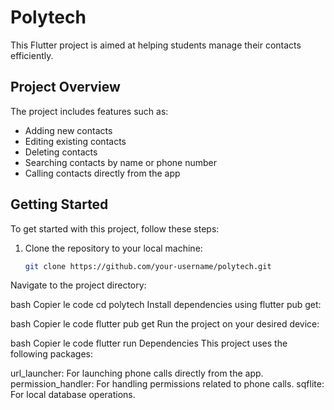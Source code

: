 
# Polytech

This Flutter project is aimed at helping students manage their contacts efficiently.

## Project Overview

The project includes features such as:

- Adding new contacts
- Editing existing contacts
- Deleting contacts
- Searching contacts by name or phone number
- Calling contacts directly from the app

## Getting Started

To get started with this project, follow these steps:

1. Clone the repository to your local machine:

   ```bash
   git clone https://github.com/your-username/polytech.git
Navigate to the project directory:

bash
Copier le code
cd polytech
Install dependencies using flutter pub get:

bash
Copier le code
flutter pub get
Run the project on your desired device:

bash
Copier le code
flutter run
Dependencies
This project uses the following packages:

url_launcher: For launching phone calls directly from the app.
permission_handler: For handling permissions related to phone calls.
sqflite: For local database operations.